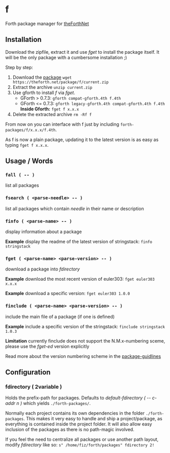 # f
Forth package manager for [theForthNet](https://theforth.net)


## Installation
Download the zipfile, extract it and use *fget* to install the package itself.
It will be the only package with a cumbersome installation ;)

Step by step:

1. Download the [package](https://theforth.net/package/f/current.zip)
   `wget https://theforth.net/package/f/current.zip`
2. Extract the archive
   `unzip current.zip`
3. Use gforth to install *f* via *fget*.
   * GForth > 0.7.3: `gforth compat-gforth.4th f.4th`
   * GForth <= 0.7.3: `gforth legacy-gforth.4th compat-gforth.4th f.4th`
   **Inside Gforth:**
   `fget f x.x.x`
4. Delete the extracted archive
   `rm -Rf f`

From now on you can interface with f just by including `forth-packages/f/x.x.x/f.4th`.

As f is now a plain package, updating it to the latest version is as easy as typing `fget f x.x.x`.


## Usage / Words
### `fall ( -- )`
list all packages

### `fsearch ( <parse-needle> -- )`
list all packages which contain *needle* in their name or description

### `finfo ( <parse-name> -- )`
display information about a package

**Example** display the readme of the latest version of stringstack:
`finfo stringstack`

### `fget ( <parse-name> <parse-version> -- )`
download a package into *fdirectory*

**Example** download the most recent version of euler303:
`fget euler303 x.x.x`

**Example** download a specific version:
`fget euler303 1.0.0`

### `finclude ( <parse-name> <parse-version> -- )`
include the main file of a package (if one is defined)

**Example** include a specific version of the stringstack:
`finclude stringstack 1.0.3`

**Limitation** currently finclude does not support the N.M.x-numbering sceme, please use the *fget-ed* version explicitly



Read more about the version numbering scheme in the [package-guidlines](/guidelines)


## Configuration
### fdirectory ( 2variable )
Holds the prefix-path for packages.
Defaults to *default-fdirectory ( -- c-addr n )* which yields `./forth-packages/`.

Normally each project contains its own dependencies in the folder `./forth-packages`.
This makes it very easy to handle and ship a project/package, as everything is contained inside the project folder.
It will also allow easy inclusion of the packages as there is no path-magic involved.

If you feel the need to centralize all packages or use another path layout, modify *fdirectory* like so:
`s" /home/fiz/forth/packages" fdirectory 2!`
